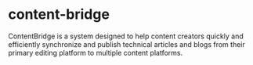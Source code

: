 # content-bridge
ContentBridge is a system designed to help content creators quickly and efficiently synchronize and publish technical articles and blogs from their primary editing platform to multiple content platforms.

